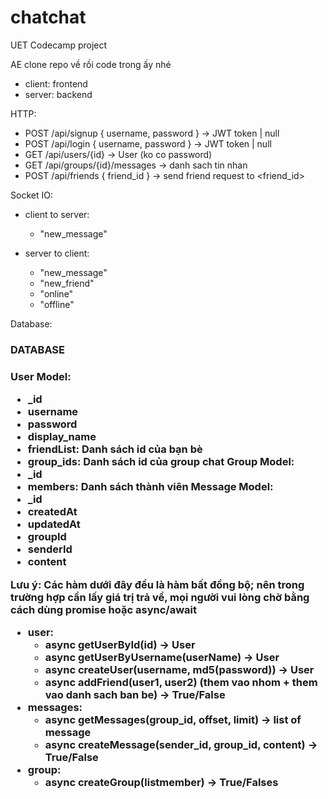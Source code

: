 # chatchat

UET Codecamp project

AE clone repo về rồi code trong ấy nhé

-   client: frontend
-   server: backend

HTTP:

-   POST /api/signup { username, password } -> JWT token | null
-   POST /api/login { username, password } -> JWT token | null
-   GET /api/users/{id} -> User (ko co password)
-   GET /api/groups/{id}/messages -> danh sach tin nhan
-   POST /api/friends { friend_id } -> send friend request to <friend_id>

Socket IO:

-   client to server:

    -   "new_message"

-   server to client:
    -   "new_message"
    -   "new_friend"
    -   "online"
    -   "offline"

Database: 

<h3>DATABASE<h3>

User Model:
- _id
- username
- password
- display_name
- friendList: Danh sách id của bạn bè
- group_ids: Danh sách id của group chat
Group Model:
- _id
- members: Danh sách thành viên
Message Model:
- _id
- createdAt
- updatedAt
- groupId
- senderId
- content

Lưu ý: Các hàm dưới đây đều là hàm bất đồng bộ; nên trong trường hợp cần lấy giá trị trả về, mọi người vui lòng chờ bằng cách dùng promise hoặc async/await

-   user:
    -   async getUserById(id) -> User
    -   async getUserByUsername(userName) -> User
    -   async createUser(username, md5(password)) -> User
    -   async addFriend(user1, user2) (them vao nhom + them vao danh sach ban be) -> True/False
-   messages:
    -   async getMessages(group_id, offset, limit) -> list of message
    -   async createMessage(sender_id, group_id, content) -> True/False
-   group:
    - async createGroup(listmember) -> True/Falses
